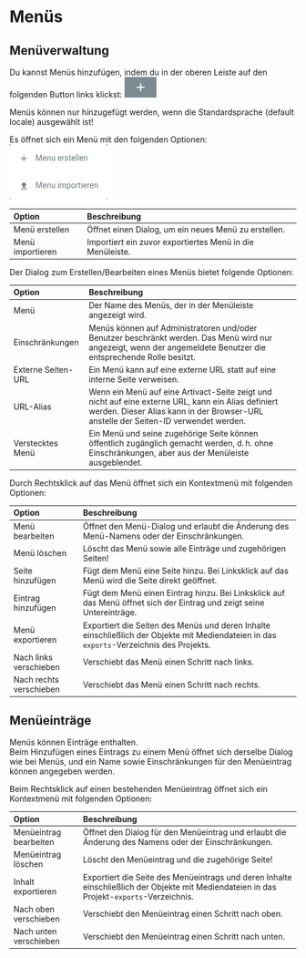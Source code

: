 # Menüs

## Menüverwaltung

Du kannst Menüs hinzufügen, indem du in der oberen Leiste auf den folgenden Button links klickst:
![add-menu-button](./assets/menus/add-menu-button.png)

Menüs können nur hinzugefügt werden, wenn die Standardsprache (default locale) ausgewählt ist!

Es öffnet sich ein Menü mit den folgenden Optionen:
![add-menu-menu](./assets/menus/add-menu-menu.png)

| Option           | Beschreibung                                              |
|:-----------------|:----------------------------------------------------------|
| Menü erstellen   | Öffnet einen Dialog, um ein neues Menü zu erstellen.      |
| Menü importieren | Importiert ein zuvor exportiertes Menü in die Menüleiste. |

Der Dialog zum Erstellen/Bearbeiten eines Menüs bietet folgende Optionen:

| Option             | Beschreibung                                                                                                                                                                               |
|:-------------------|:-------------------------------------------------------------------------------------------------------------------------------------------------------------------------------------------|
| Menü               | Der Name des Menüs, der in der Menüleiste angezeigt wird.                                                                                                                                  |
| Einschränkungen    | Menüs können auf Administratoren und/oder Benutzer beschränkt werden. Das Menü wird nur angezeigt, wenn der angemeldete Benutzer die entsprechende Rolle besitzt.                          |
| Externe Seiten-URL | Ein Menü kann auf eine externe URL statt auf eine interne Seite verweisen.                                                                                                                 |
| URL-Alias          | Wenn ein Menü auf eine Artivact-Seite zeigt und nicht auf eine externe URL, kann ein Alias definiert werden. Dieser Alias kann in der Browser-URL anstelle der Seiten-ID verwendet werden. |
| Verstecktes Menü   | Ein Menü und seine zugehörige Seite können öffentlich zugänglich gemacht werden, d. h. ohne Einschränkungen, aber aus der Menüleiste ausgeblendet.                                         |

Durch Rechtsklick auf das Menü öffnet sich ein Kontextmenü mit folgenden Optionen:

| Option                  | Beschreibung                                                                                                                                |
|:------------------------|:--------------------------------------------------------------------------------------------------------------------------------------------|
| Menü bearbeiten         | Öffnet den Menü-Dialog und erlaubt die Änderung des Menü-Namens oder der Einschränkungen.                                                   |
| Menü löschen            | Löscht das Menü sowie alle Einträge und zugehörigen Seiten!                                                                                 |
| Seite hinzufügen        | Fügt dem Menü eine Seite hinzu. Bei Linksklick auf das Menü wird die Seite direkt geöffnet.                                                 |
| Eintrag hinzufügen      | Fügt dem Menü einen Eintrag hinzu. Bei Linksklick auf das Menü öffnet sich der Eintrag und zeigt seine Untereinträge.                       |
| Menü exportieren        | Exportiert die Seiten des Menüs und deren Inhalte einschließlich der Objekte mit Mediendateien in das ``exports``-Verzeichnis des Projekts. |
| Nach links verschieben  | Verschiebt das Menü einen Schritt nach links.                                                                                               |
| Nach rechts verschieben | Verschiebt das Menü einen Schritt nach rechts.                                                                                              |

## Menüeinträge

Menüs können Einträge enthalten.  
Beim Hinzufügen eines Eintrags zu einem Menü öffnet sich derselbe Dialog wie bei Menüs, und ein Name sowie
Einschränkungen für den Menüeintrag können angegeben werden.

Beim Rechtsklick auf einen bestehenden Menüeintrag öffnet sich ein Kontextmenü mit folgenden Optionen:

| Option                 | Beschreibung                                                                                                                                 |
|:-----------------------|:---------------------------------------------------------------------------------------------------------------------------------------------|
| Menüeintrag bearbeiten | Öffnet den Dialog für den Menüeintrag und erlaubt die Änderung des Namens oder der Einschränkungen.                                          |
| Menüeintrag löschen    | Löscht den Menüeintrag und die zugehörige Seite!                                                                                             |
| Inhalt exportieren     | Exportiert die Seite des Menüeintrags und deren Inhalte einschließlich der Objekte mit Mediendateien in das Projekt-``exports``-Verzeichnis. |
| Nach oben verschieben  | Verschiebt den Menüeintrag einen Schritt nach oben.                                                                                          |
| Nach unten verschieben | Verschiebt den Menüeintrag einen Schritt nach unten.                                                                                         |
